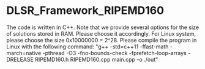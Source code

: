 # DLSR_Framework_RIPEMD160
The code is written in C++. Note that we provide several options for the size of solutions stored in RAM. Please choose it accordingly. For Linux system, please choose the size 0x10000000 = 2^28.
Please compile the program in Linux with the following command: "g++ -std=c++11  -ffast-math -march=native -pthread -O3 -fno-bounds-check -fprefetch-loop-arrays -DRELEASE RIPEMD160.h RIPEMD160.cpp main.cpp -o ./out"
